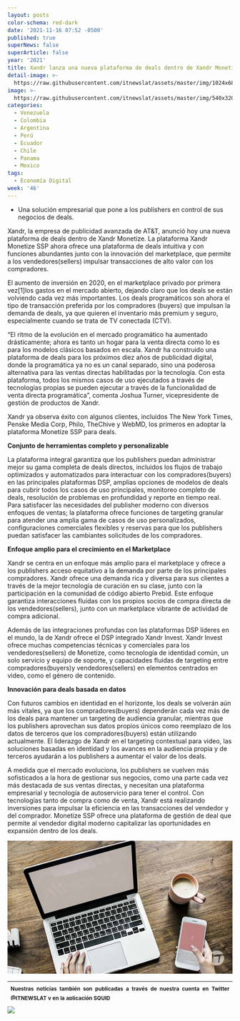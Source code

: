 ```yaml
---
layout: posts
color-schema: red-dark
date: '2021-11-16 07:52 -0500'
published: true
superNews: false
superArticle: false
year: '2021'
title: Xandr lanza una nueva plataforma de deals dentro de Xandr Monetize
detail-image: >-
  https://raw.githubusercontent.com/itnewslat/assets/master/img/1024x680/Ecommerce-g.jpg
image: >-
  https://raw.githubusercontent.com/itnewslat/assets/master/img/540x320/Ecommerce-p.jpg
categories:
  - Venezuela
  - Colombia
  - Argentina
  - Perú
  - Ecuador
  - Chile
  - Panama
  - Mexico
tags:
  - Economía Digital
week: '46'
---
```

- Una solución empresarial que pone a los publishers en control de sus negocios de deals.

Xandr, la empresa de publicidad avanzada de AT&T, anunció hoy una nueva plataforma de deals dentro de Xandr Monetize.  La plataforma Xandr Monetize SSP ahora ofrece una plataforma de deals intuitiva y con funciones abundantes junto con la innovación del marketplace, que permite a los vendedores(sellers) impulsar transacciones de alto valor con los compradores.

El aumento de inversión en 2020,  en el marketplace privado por primera vez[1]los gastos en el mercado abierto, dejando claro que los deals se están volviendo cada vez más importantes. Los deals programáticos son ahora el tipo de transacción preferida por los compradores (buyers) que impulsan la demanda de deals, ya que quieren el inventario más premium y seguro, especialmente cuando se trata de TV conectada (CTV).

“El ritmo de la evolución en el mercado programático ha aumentado drásticamente; ahora es tanto un hogar para la venta directa como lo es para los modelos clásicos basados ​​en escala. Xandr ha construido una plataforma de deals para los próximos diez años de publicidad digital, donde la programática ya no es un canal separado, sino una poderosa alternativa para las ventas directas habilitadas por la tecnología. Con esta plataforma, todos los mismos casos de uso ejecutados a través de tecnologías propias se pueden ejecutar a través de la funcionalidad de venta directa programática”, comenta Joshua Turner, vicepresidente de gestión de productos de Xandr.

Xandr ya observa éxito con algunos clientes, incluidos The New York Times, Penske Media Corp, Philo, TheChive y WebMD, los primeros en adoptar la plataforma Monetize SSP para deals.

**Conjunto de herramientas completo y personalizable**

La plataforma integral garantiza que los publishers puedan administrar mejor su gama completa de deals directos, incluidos los flujos de trabajo optimizados y automatizados para interactuar con los compradores(buyers) en las principales plataformas DSP, amplias opciones de modelos de deals para cubrir todos los casos de uso principales, monitoreo completo de deals, resolución de problemas en profundidad y reporte en tiempo real. Para satisfacer las necesidades del publisher moderno con diversos enfoques de ventas; la plataforma ofrece funciones de targeting granular para atender una amplia gama de casos de uso personalizados, configuraciones comerciales flexibles y reservas para que los publishers puedan satisfacer las cambiantes solicitudes de los compradores.

**Enfoque amplio para el crecimiento en el Marketplace**

Xandr se centra en un enfoque más amplio para el marketplace y ofrece a los publishers acceso equitativo a la demanda por parte de los principales compradores. Xandr ofrece una demanda rica y diversa para sus clientes a través de la mejor tecnología de curación en su clase, junto con la participación en la comunidad de código abierto Prebid. Este enfoque garantiza interacciones fluidas con los propios socios de compra directa de los vendedores(sellers), junto con un marketplace vibrante de actividad de compra adicional.

Además de las integraciones profundas con las plataformas DSP líderes en el mundo, la de Xandr ofrece el DSP integrado Xandr Invest. Xandr Invest ofrece muchas competencias técnicas y comerciales para los vendedores(sellers) de Monetize, como tecnología de identidad común, un solo servicio y equipo de soporte, y capacidades fluidas de targeting entre compradores(buyers)y vendedores(sellers) en elementos centrados en video, como el género de contenido.

**Innovación para deals basada en datos**

Con futuros cambios en identidad en el horizonte, los deals se volverán aún más vitales, ya que los compradores(buyers) dependerán cada vez más de los deals para mantener un targeting de audiencia granular, mientras que los publishers aprovechan sus datos propios únicos como reemplazo de los datos de terceros que los compradores(buyers) están utilizando actualmente. El liderazgo de Xandr en el targeting contextual para video, las soluciones basadas en identidad y los avances en la audiencia propia y de terceros ayudarán a los publishers a aumentar el valor de los deals.

A medida que el mercado evoluciona, los publishers se vuelven más sofisticados a la hora de gestionar sus negocios, como una parte cada vez más destacada de sus ventas directas, y necesitan una plataforma empresarial y tecnología de autoservicio para tener el control. Con tecnologías tanto de compra como de venta, Xandr está realizando inversiones para impulsar la eficiencia en las transacciones del vendedor y del comprador. Monetize SSP ofrece una plataforma de gestión de deal que permite al vendedor digital moderno capitalizar las oportunidades en expansión dentro de los deals.

![](https://raw.githubusercontent.com/itnewslat/assets/master/img/540x320/Ecommerce-p.jpg)

<table style="height: 42px;" width="569">
<tbody>
<tr>
<td style="text-align: justify;"><sub><strong>Nuestras noticias también son publicadas a través de nuestra cuenta en Twitter <a href="https://twitter.com/itnewslat?lang=es">@ITNEWSLAT</a> y en la aplicación <a href="https://squidapp.co/en/">SQUID</a></strong></sub></td>
</tr>
</tbody>
</table>

<img src="https://tracker.metricool.com/c3po.jpg?hash=56f88a41e39ab42c063cc51676587a04"/>